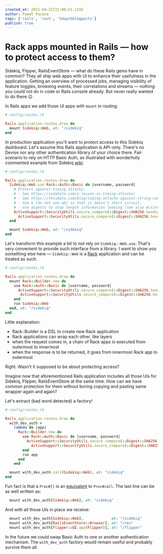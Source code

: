 ```yaml
---
created_at: 2021-04-21T21:06:51.119Z
author: Paweł Pacana
tags: ['rails', 'rack', '5days5blogposts']
publish: true
---
```


# Rack apps mounted in Rails — how to protect access to them?

Sidekiq, Flipper, RailsEventStore — what do these Rails gems have in common? They all ship web apps with UI to enhance their usefulness in the application. Getting an overview of processed jobs, managing visibility of feature toggles, browsing events, their correlations and streams — nothing you could not do in code or Rails console already. But never really wanted to do there 😉

In Rails apps we add those UI apps with `mount` in routing:

```ruby
# config/routes.rb

Rails.application.routes.draw do
  mount Sidekiq::Web, at: "/sidekiq"
end
```

In production application you'll want to protect access to this Sidekiq dashboard. Let's assume this Rails application is API-only. There's no Devise nor any other authentication library of your choice there. Fair scenario to rely on HTTP Basic Auth, as illustrated with wonderfully commented example from Sidekiq [wiki](https://github.com/mperham/sidekiq/wiki/Monitoring#rails-http-basic-auth-from-routes):

```ruby
# config/routes.rb

Rails.application.routes.draw do
  Sidekiq::Web.use Rack::Auth::Basic do |username, password|
    # Protect against timing attacks:
    # - See https://codahale.com/a-lesson-in-timing-attacks/
    # - See https://thisdata.com/blog/timing-attacks-against-string-comparison/
    # - Use & (do not use &&) so that it doesn't short circuit.
    # - Use digests to stop length information leaking (see also ActiveSupport::SecurityUtils.variable_size_secure_compare)
    ActiveSupport::SecurityUtils.secure_compare(::Digest::SHA256.hexdigest(username), ::Digest::SHA256.hexdigest(ENV["SIDEKIQ_USERNAME"])) &
      ActiveSupport::SecurityUtils.secure_compare(::Digest::SHA256.hexdigest(password), ::Digest::SHA256.hexdigest(ENV["SIDEKIQ_PASSWORD"]))
  end

  mount Sidekiq::Web, at: "/sidekiq"
end	
```

Let's transform this example a bit to not rely on `Sidekiq::Web.use`. That's very convenient to provide such interface from a library. I want to show you something else here — `Sidekiq::Web` is a [Rack](https://github.com/rack/rack/blob/master/SPEC.rdoc) application and can be treated as such.

```ruby
# config/routes.rb

Rails.application.routes.draw do
  mount Rack::Builder.new do
    use Rack::Auth::Basic do |username, password|
      ActiveSupport::SecurityUtils.secure_compare(::Digest::SHA256.hexdigest(username), ::Digest::SHA256.hexdigest(ENV.fetch("DEV_UI_USERNAME"))) &
       ActiveSupport::SecurityUtils.secure_compare(::Digest::SHA256.hexdigest(password), ::Digest::SHA256.hexdigest(ENV.fetch("DEV_UI_PASSWORD")))
    end
    run Sidekiq::Web
  end, at: "/sidekiq"
end
```

Little explanation:
* Rack::Builder is a DSL to create new Rack application
* Rack applications can wrap each other, like layers
* when the request comes in, a chain of Rack apps is executed from outermost to innermost
* when the response is to be returned, it goes from innermost Rack app to outermost

Right. Wasn't it supposed to be about protecting access? 

Imagine now that aforementioned Rails application includes all those UIs for Sidekiq, Flipper, RailsEventStore at the same time. How can we have common protection for them without boring copying and pasting same wrapper again and again?

Let's extract (bad word detected) a factory!

```ruby
# config/routes.rb

Rails.application.routes.draw do
  with_dev_auth =
    lambda do |app|
      Rack::Builder.new do
        use Rack::Auth::Basic do |username, password|
          ActiveSupport::SecurityUtils.secure_compare(::Digest::SHA256.hexdigest(username), ::Digest::SHA256.hexdigest(ENV.fetch("DEV_UI_USERNAME"))) &
            ActiveSupport::SecurityUtils.secure_compare(::Digest::SHA256.hexdigest(password), ::Digest::SHA256.hexdigest(ENV.fetch("DEV_UI_PASSWORD")))
        end
        run app
      end
    end

  mount with_dev_auth.call(Sidekiq::Web), at: "sidekiq"
end
```

Fun fact is that a `Proc#[]` is an [equivalent](https://ruby-doc.org/core-3.0.0/Proc.html#method-i-3D-3D-3D) to `Proc#call`.
The last line can be as well written as:

```ruby
  mount with_dev_auth[Sidekiq::Web], at: "sidekiq"
```

And with all those UIs in place we receive:

```ruby
  mount with_dev_auth[Sidekiq::Web],             at: "/sidekiq"
  mount with_dev_auth[RailsEventStore::Browser], at: "/res"
  mount with_dev_auth[Flipper::UI.app(Flipper)], at: "/flipper"
```

In the future we could swap Basic Auth to one or another authentication mechanism. The `with_dev_auth` factory would remain useful and probably survive them all.

